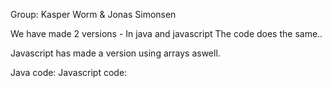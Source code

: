 Group: Kasper Worm & Jonas Simonsen

We have made 2 versions - In java and javascript
The code does the same..

Javascript has made a version using arrays aswell.

Java code:
Javascript code: 